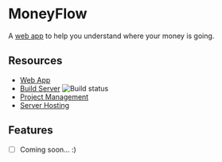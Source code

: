# MoneyFlow

A [web app](https://moneyflow.azurewebsites.net/) to help you understand where your money is going.

## Resources

- [Web App](https://moneyflow.azurewebsites.net/)
- [Build Server](https://btefay.visualstudio.com/MoneyFlow/_build) ![Build status](https://btefay.visualstudio.com/28670295-ced6-4840-b33d-a9be632a8601/_apis/build/status/1)
- [Project Management](https://github.com/bentefay/MoneyFlow/projects/1)
- [Server Hosting](https://portal.azure.com)

## Features

- [ ] Coming soon... :)